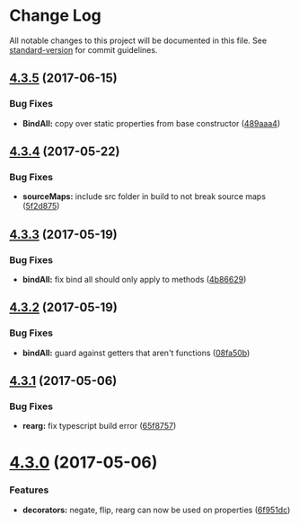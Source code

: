 # Change Log

All notable changes to this project will be documented in this file. See [standard-version](https://github.com/conventional-changelog/standard-version) for commit guidelines.

<a name="4.3.5"></a>
## [4.3.5](https://github.com/steelsojka/lodash-decorators/compare/v4.3.4...v4.3.5) (2017-06-15)


### Bug Fixes

* **BindAll:** copy over static properties from base constructor ([489aaa4](https://github.com/steelsojka/lodash-decorators/commit/489aaa4))



<a name="4.3.4"></a>
## [4.3.4](https://github.com/steelsojka/lodash-decorators/compare/v4.3.3...v4.3.4) (2017-05-22)


### Bug Fixes

* **sourceMaps:** include src folder in build to not break source maps ([5f2d875](https://github.com/steelsojka/lodash-decorators/commit/5f2d875))



<a name="4.3.3"></a>
## [4.3.3](https://github.com/steelsojka/lodash-decorators/compare/v4.3.2...v4.3.3) (2017-05-19)


### Bug Fixes

* **bindAll:** fix bind all should only apply to methods ([4b86629](https://github.com/steelsojka/lodash-decorators/commit/4b86629))



<a name="4.3.2"></a>
## [4.3.2](https://github.com/steelsojka/lodash-decorators/compare/v4.3.1...v4.3.2) (2017-05-19)


### Bug Fixes

* **bindAll:** guard against getters that aren't functions ([08fa50b](https://github.com/steelsojka/lodash-decorators/commit/08fa50b))



<a name="4.3.1"></a>
## [4.3.1](https://github.com/steelsojka/lodash-decorators/compare/v4.3.0...v4.3.1) (2017-05-06)


### Bug Fixes

* **rearg:** fix typescript build error ([65f8757](https://github.com/steelsojka/lodash-decorators/commit/65f8757))



<a name="4.3.0"></a>
# [4.3.0](https://github.com/steelsojka/lodash-decorators/compare/v4.2.1...v4.3.0) (2017-05-06)


### Features

* **decorators:** negate, flip, rearg can now be used on properties ([6f951dc](https://github.com/steelsojka/lodash-decorators/commit/6f951dc))
